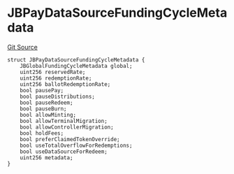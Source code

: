 # JBPayDataSourceFundingCycleMetadata

[Git Source](https://github.com/jbx-protocol/juice-721-delegate/blob/6897119af158934bfd920f0f9a55758085111dd3/contracts/structs/JBPayDataSourceFundingCycleMetadata.sol)

```solidity
struct JBPayDataSourceFundingCycleMetadata {
    JBGlobalFundingCycleMetadata global;
    uint256 reservedRate;
    uint256 redemptionRate;
    uint256 ballotRedemptionRate;
    bool pausePay;
    bool pauseDistributions;
    bool pauseRedeem;
    bool pauseBurn;
    bool allowMinting;
    bool allowTerminalMigration;
    bool allowControllerMigration;
    bool holdFees;
    bool preferClaimedTokenOverride;
    bool useTotalOverflowForRedemptions;
    bool useDataSourceForRedeem;
    uint256 metadata;
}
```
